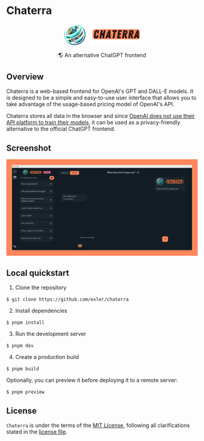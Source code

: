 # Chaterra

<p align="center">
    <img src="src/assets/logo.png" width="200">
    <p align="center">🌎 An alternative ChatGPT frontend </p>
</p>

## Overview

Chaterra is a web-based frontend for OpenAI's GPT and DALL-E models. It is designed to be a simple and easy-to-use user interface that allows you to take advantage of the usage-based pricing model of OpenAI's API.

Chaterra stores all data in the browser and since [OpenAI does not use their API platform to train their models](https://help.openai.com/en/articles/5722486-how-your-data-is-used-to-improve-model-performance), it can be used as a privacy-friendly alternative to the official ChatGPT frontend.

## Screenshot

<img src="docs/chaterra-browser-alpha.png">

## Local quickstart

1. Clone the repository

```term
$ git clone https://github.com/exler/chaterra
```

2. Install dependencies

```term
$ pnpm install
```

3. Run the development server

```term
$ pnpm dev
```

4. Create a production build

```term
$ pnpm build
```

Optionally, you can preview it before deploying it to a remote server:
```term
$ pnpm preview
```

## License

`Chaterra` is under the terms of the [MIT License](https://www.tldrlegal.com/l/mit), following all clarifications stated in the [license file](LICENSE).
